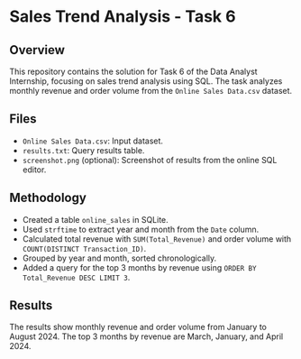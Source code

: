 # Sales Trend Analysis - Task 6

## Overview
This repository contains the solution for Task 6 of the Data Analyst Internship, focusing on sales trend analysis using SQL. The task analyzes monthly revenue and order volume from the `Online Sales Data.csv` dataset.

## Files
- `Online Sales Data.csv`: Input dataset.
- `results.txt`: Query results table.
- `screenshot.png` (optional): Screenshot of results from the online SQL editor.

## Methodology
- Created a table `online_sales` in SQLite.
- Used `strftime` to extract year and month from the `Date` column.
- Calculated total revenue with `SUM(Total_Revenue)` and order volume with `COUNT(DISTINCT Transaction_ID)`.
- Grouped by year and month, sorted chronologically.
- Added a query for the top 3 months by revenue using `ORDER BY Total_Revenue DESC LIMIT 3`.

## Results
The results show monthly revenue and order volume from January to August 2024. The top 3 months by revenue are March, January, and April 2024.
